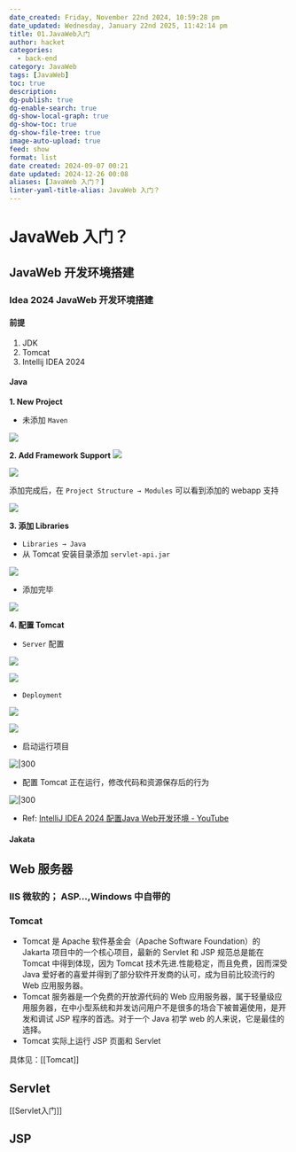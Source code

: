 ```yaml
---
date_created: Friday, November 22nd 2024, 10:59:28 pm
date_updated: Wednesday, January 22nd 2025, 11:42:14 pm
title: 01.JavaWeb入门
author: hacket
categories:
  - back-end
category: JavaWeb
tags: [JavaWeb]
toc: true
description: 
dg-publish: true
dg-enable-search: true
dg-show-local-graph: true
dg-show-toc: true
dg-show-file-tree: true
image-auto-upload: true
feed: show
format: list
date created: 2024-09-07 00:21
date updated: 2024-12-26 00:08
aliases: [JavaWeb 入门？]
linter-yaml-title-alias: JavaWeb 入门？
---
```


# JavaWeb 入门？

## JavaWeb 开发环境搭建

### Idea 2024 JavaWeb 开发环境搭建

#### 前提

1. JDK
2. Tomcat
3. Intellij IDEA 2024

#### Java

**1. New Project**

- 未添加 `Maven`

![](https://raw.githubusercontent.com/hacket/ObsidianOSS/master/obsidian/202409160001447.png)

**2. Add Framework Support**
![](https://raw.githubusercontent.com/hacket/ObsidianOSS/master/obsidian/202409160005779.png)

![](https://raw.githubusercontent.com/hacket/ObsidianOSS/master/obsidian/202409160006652.png)

添加完成后，在 `Project Structure → Modules` 可以看到添加的 webapp 支持

![](https://raw.githubusercontent.com/hacket/ObsidianOSS/master/obsidian/202409160008942.png)

**3. 添加 Libraries**

- `Libraries → Java`
- 从 Tomcat 安装目录添加 `servlet-api.jar`

![](https://raw.githubusercontent.com/hacket/ObsidianOSS/master/obsidian/202409160010944.png)

- 添加完毕

![](https://raw.githubusercontent.com/hacket/ObsidianOSS/master/obsidian/202409160011864.png)

**4. 配置 Tomcat**

- `Server` 配置

![](https://raw.githubusercontent.com/hacket/ObsidianOSS/master/obsidian/202409160015642.png)

![](https://raw.githubusercontent.com/hacket/ObsidianOSS/master/obsidian/202409160016823.png)

- `Deployment`

![](https://raw.githubusercontent.com/hacket/ObsidianOSS/master/obsidian/202409160018489.png)

![](https://raw.githubusercontent.com/hacket/ObsidianOSS/master/obsidian/202409160018543.png)

- 启动运行项目

![|300](https://raw.githubusercontent.com/hacket/ObsidianOSS/master/obsidian/202409160020577.png)

- 配置 Tomcat 正在运行，修改代码和资源保存后的行为

![|300](https://raw.githubusercontent.com/hacket/ObsidianOSS/master/obsidian/202409160031500.png)

- Ref: [IntelliJ IDEA 2024 配置Java Web开发环境 - YouTube](https://www.youtube.com/watch?v=NFkN4E7EaPY&ab_channel=RICHARDSMITH)

#### Jakata

## Web 服务器

### **IIS** 微软的； ASP…,Windows 中自带的

### **Tomcat**

- Tomcat 是 Apache 软件基金会（Apache Software Foundation）的 Jakarta 项目中的一个核心项目，最新的 Servlet 和 JSP 规范总是能在 Tomcat 中得到体现，因为 Tomcat 技术先进.性能稳定，而且免费，因而深受 Java 爱好者的喜爱并得到了部分软件开发商的认可，成为目前比较流行的 Web 应用服务器。
- Tomcat 服务器是一个免费的开放源代码的 Web 应用服务器，属于轻量级应用服务器，在中小型系统和并发访问用户不是很多的场合下被普遍使用，是开发和调试 JSP 程序的首选。对于一个 Java 初学 web 的人来说，它是最佳的选择。
- Tomcat 实际上运行 JSP 页面和 Servlet

具体见：[[Tomcat]]

## Servlet

[[Servlet入门]]

## JSP
